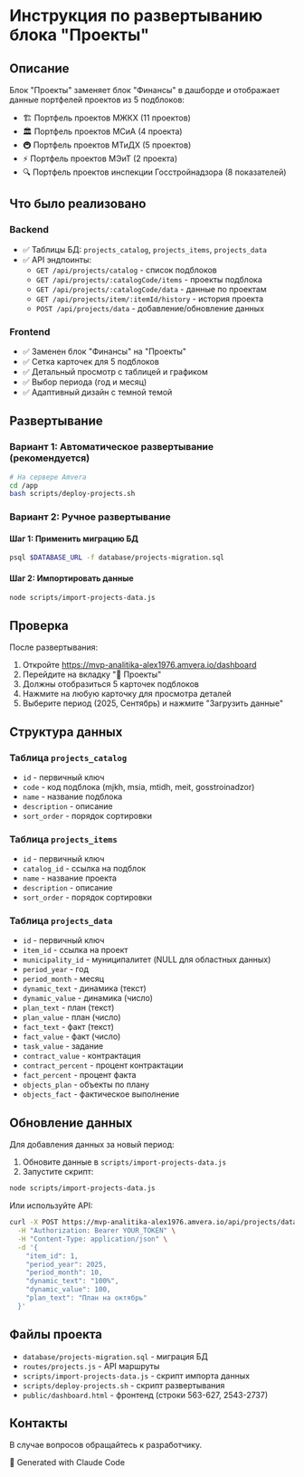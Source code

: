 # Инструкция по развертыванию блока "Проекты"

## Описание

Блок "Проекты" заменяет блок "Финансы" в дашборде и отображает данные портфелей проектов из 5 подблоков:
- 🏗️ Портфель проектов МЖКХ (11 проектов)
- 🏛️ Портфель проектов МСиА (4 проекта)
- 🚇 Портфель проектов МТиДХ (5 проектов)
- ⚡ Портфель проектов МЭиТ (2 проекта)
- 🔍 Портфель проектов инспекции Госстройнадзора (8 показателей)

## Что было реализовано

### Backend
- ✅ Таблицы БД: `projects_catalog`, `projects_items`, `projects_data`
- ✅ API эндпоинты:
  - `GET /api/projects/catalog` - список подблоков
  - `GET /api/projects/:catalogCode/items` - проекты подблока
  - `GET /api/projects/:catalogCode/data` - данные по проектам
  - `GET /api/projects/item/:itemId/history` - история проекта
  - `POST /api/projects/data` - добавление/обновление данных

### Frontend
- ✅ Заменен блок "Финансы" на "Проекты"
- ✅ Сетка карточек для 5 подблоков
- ✅ Детальный просмотр с таблицей и графиком
- ✅ Выбор периода (год и месяц)
- ✅ Адаптивный дизайн с темной темой

## Развертывание

### Вариант 1: Автоматическое развертывание (рекомендуется)

```bash
# На сервере Amvera
cd /app
bash scripts/deploy-projects.sh
```

### Вариант 2: Ручное развертывание

#### Шаг 1: Применить миграцию БД
```bash
psql $DATABASE_URL -f database/projects-migration.sql
```

#### Шаг 2: Импортировать данные
```bash
node scripts/import-projects-data.js
```

## Проверка

После развертывания:
1. Откройте https://mvp-analitika-alex1976.amvera.io/dashboard
2. Перейдите на вкладку "📁 Проекты"
3. Должны отобразиться 5 карточек подблоков
4. Нажмите на любую карточку для просмотра деталей
5. Выберите период (2025, Сентябрь) и нажмите "Загрузить данные"

## Структура данных

### Таблица `projects_catalog`
- `id` - первичный ключ
- `code` - код подблока (mjkh, msia, mtidh, meit, gosstroinadzor)
- `name` - название подблока
- `description` - описание
- `sort_order` - порядок сортировки

### Таблица `projects_items`
- `id` - первичный ключ
- `catalog_id` - ссылка на подблок
- `name` - название проекта
- `description` - описание
- `sort_order` - порядок сортировки

### Таблица `projects_data`
- `id` - первичный ключ
- `item_id` - ссылка на проект
- `municipality_id` - муниципалитет (NULL для областных данных)
- `period_year` - год
- `period_month` - месяц
- `dynamic_text` - динамика (текст)
- `dynamic_value` - динамика (число)
- `plan_text` - план (текст)
- `plan_value` - план (число)
- `fact_text` - факт (текст)
- `fact_value` - факт (число)
- `task_value` - задание
- `contract_value` - контрактация
- `contract_percent` - процент контрактации
- `fact_percent` - процент факта
- `objects_plan` - объекты по плану
- `objects_fact` - фактическое выполнение

## Обновление данных

Для добавления данных за новый период:

1. Обновите данные в `scripts/import-projects-data.js`
2. Запустите скрипт:
```bash
node scripts/import-projects-data.js
```

Или используйте API:
```bash
curl -X POST https://mvp-analitika-alex1976.amvera.io/api/projects/data \
  -H "Authorization: Bearer YOUR_TOKEN" \
  -H "Content-Type: application/json" \
  -d '{
    "item_id": 1,
    "period_year": 2025,
    "period_month": 10,
    "dynamic_text": "100%",
    "dynamic_value": 100,
    "plan_text": "План на октябрь"
  }'
```

## Файлы проекта

- `database/projects-migration.sql` - миграция БД
- `routes/projects.js` - API маршруты
- `scripts/import-projects-data.js` - скрипт импорта данных
- `scripts/deploy-projects.sh` - скрипт развертывания
- `public/dashboard.html` - фронтенд (строки 563-627, 2543-2737)

## Контакты

В случае вопросов обращайтесь к разработчику.

🤖 Generated with Claude Code
